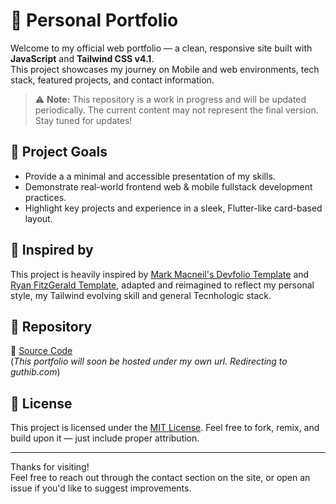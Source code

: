 # 💼 Personal Portfolio

Welcome to my official web portfolio — a clean, responsive site built with **JavaScript** and **Tailwind CSS v4.1**.  
This project showcases my journey on Mobile and web environments, tech stack, featured projects, and contact information.

> ⚠️ **Note:** This repository is a work in progress and will be updated periodically. The current content may not represent the final version. Stay tuned for updates!

## 🎯 Project Goals

- Provide a a minimal and accessible presentation of my skills.
- Demonstrate real-world frontend web & mobile fullstack development practices.
- Highlight key projects and experience in a sleek, Flutter-like card-based layout.

## 🧠 Inspired by

This project is heavily inspired by [Mark Macneil's Devfolio Template](https://mmacneil.github.io/devfolio/) and [Ryan FitzGerald Template](https://ryanfitzgerald.github.io/devportfolio/#), adapted and reimagined to reflect my personal style, my Tailwind evolving skill and general Tecnhologic stack.

## 📂 Repository

🔗 [Source Code](https://guthib.com)  
(*This portfolio will soon be hosted under my own url. Redirecting to guthib.com*)

## 📄 License

This project is licensed under the [MIT License](link). Feel free to fork, remix, and build upon it — just include proper attribution.

---

Thanks for visiting!  
Feel free to reach out through the contact section on the site, or open an issue if you'd like to suggest improvements.

